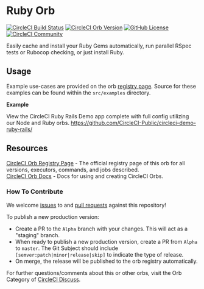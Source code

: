 # Ruby Orb
[![CircleCI Build Status](https://circleci.com/gh/cstyles/ruby-orb.svg?style=shield "CircleCI Build Status")](https://circleci.com/gh/cstyles/ruby-orb) [![CircleCI Orb Version](https://img.shields.io/badge/endpoint.svg?url=https://badges.circleci.io/orb/circleci/ruby)](https://circleci.com/orbs/registry/orb/circleci/ruby) [![GitHub License](https://img.shields.io/badge/license-MIT-lightgrey.svg)](https://raw.githubusercontent.com/cstyles/ruby-orb/master/LICENSE) [![CircleCI Community](https://img.shields.io/badge/community-CircleCI%20Discuss-343434.svg)](https://discuss.circleci.com/c/ecosystem/orbs)

Easily cache and install your Ruby Gems automatically, run parallel RSpec tests or Rubocop checking, or just install Ruby.


## Usage

Example use-cases are provided on the orb [registry page](https://circleci.com/orbs/registry/orb/circleci/ruby#usage-examples). Source for these examples can be found within the `src/examples` directory.

**Example**

View the CircleCI Ruby Rails Demo app complete with full config utilizing our Node and Ruby orbs.
https://github.com/CircleCI-Public/circleci-demo-ruby-rails/


## Resources

[CircleCI Orb Registry Page](https://circleci.com/orbs/registry/orb/circleci/ruby) - The official registry page of this orb for all versions, executors, commands, and jobs described.  
[CircleCI Orb Docs](https://circleci.com/docs/2.0/orb-intro/#section=configuration) - Docs for using and creating CircleCI Orbs.  

### How To Contribute

We welcome [issues](https://github.com/cstyles/ruby-orb/issues) to and [pull requests](https://github.com/cstyles/ruby-orb/pulls) against this repository!

To publish a new production version:
* Create a PR to the `Alpha` branch with your changes. This will act as a "staging" branch.
* When ready to publish a new production version, create a PR from `Alpha` to `master`. The Git Subject should include `[semver:patch|minor|release|skip]` to indicate the type of release.
* On merge, the release will be published to the orb registry automatically.

For further questions/comments about this or other orbs, visit the Orb Category of [CircleCI Discuss](https://discuss.circleci.com/c/ecosystem/orbs).
